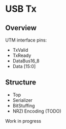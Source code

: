 # USB Tx

## Overview
UTM interface pins:

- TxValid
- TxReady
- DataBus16_8
- Data [15:0]
    
## Structure

- Top
- Serializer
- BitStuffing
- NRZI Encoding (TODO)

Work in progress
